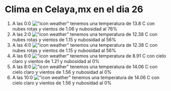 # Clima en Celaya,mx en el dia 26

1. A las 0:0 !["icon weather"](http://openweathermap.org/img/w/04n.png) tenemos una temperatura de 13.8 C con nubes rotas y  vientos de 1.06 y nubosidad al 76%
1. A las 2:0 !["icon weather"](http://openweathermap.org/img/w/04n.png) tenemos una temperatura de 12.38 C con nubes rotas y  vientos de 1.15 y nubosidad al 56%
1. A las 4:0 !["icon weather"](http://openweathermap.org/img/w/04n.png) tenemos una temperatura de 12.38 C con nubes rotas y  vientos de 1.15 y nubosidad al 56%
1. A las 6:0 !["icon weather"](http://openweathermap.org/img/w/01n.png) tenemos una temperatura de 8.91 C con cielo claro y  vientos de 1.21 y nubosidad al 0%
1. A las 8:0 !["icon weather"](http://openweathermap.org/img/w/01d.png) tenemos una temperatura de 14.06 C con cielo claro y  vientos de 1.56 y nubosidad al 0%
1. A las 10:0 !["icon weather"](http://openweathermap.org/img/w/01d.png) tenemos una temperatura de 14.06 C con cielo claro y  vientos de 1.56 y nubosidad al 0%

